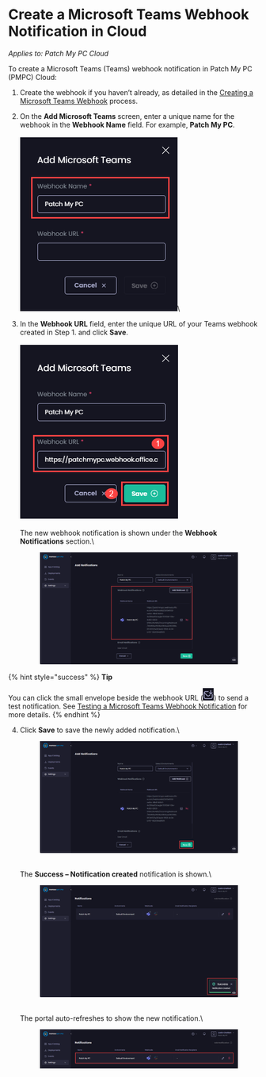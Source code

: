 # Create a Microsoft Teams Webhook Notification in Cloud

_Applies to: Patch My PC Cloud_

To create a Microsoft Teams (Teams) webhook notification in Patch My PC (PMPC) Cloud:

1. Create the webhook if you haven’t already, as detailed in the [Creating a Microsoft Teams Webhook](webhooks-reference/create-a-microsoft-teams-webhook.md) process.
2. On the **Add Microsoft Teams** screen, enter a unique name for the webhook in the **Webhook Name** field. For example, **Patch My PC**.\
   \
   ![Entering a unique name for the webhook in the “Webhook Name” field](<../../../_images/gitbook/image (1601).png>)\

3.  In the **Webhook URL** field, enter the unique URL of your Teams webhook created in Step 1. and click **Save**.\
    \
    ![Entering your unique URL for your Teams webhook](<../../../_images/gitbook/image (1602).png>)\
    \
    The new webhook notification is shown under the **Webhook Notifications** section.\


    <figure><img src="../../../_images/gitbook/image (1908).png" alt="New webhook under the “Webhook Notifications section.”"><figcaption></figcaption></figure>

{% hint style="success" %}
**Tip**

You can click the small envelope beside the webhook URL (![](<../../../_images/gitbook/image (1900).png>)) to send a test notification. See [Testing a Microsoft Teams Webhook Notification](cloud-notifications-reference/test-a-microsoft-teams-webhook-notification-in-cloud.md) for more details.
{% endhint %}

4.  Click **Save** to save the newly added notification.\


    <figure><img src="../../../_images/gitbook/image (1910).png" alt="Clicking “Save” to save the new webhook notification "><figcaption></figcaption></figure>

    \
    The **Success – Notification created** notification is shown.\


    <figure><img src="../../../_images/gitbook/image (1911).png" alt="&#x22;Success – Notification created&#x22; notification"><figcaption></figcaption></figure>

    \
    The portal auto-refreshes to show the new notification.\


    <figure><img src="../../../_images/gitbook/image (1912).png" alt="The portal auto-refreshes to show the new notification."><figcaption></figcaption></figure>
